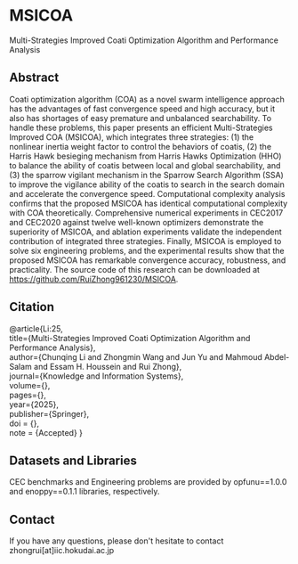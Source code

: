 # MSICOA
Multi-Strategies Improved Coati Optimization Algorithm and Performance Analysis

## Abstract
Coati optimization algorithm (COA) as a novel swarm intelligence approach has the advantages of fast convergence speed and high accuracy, but it also has shortages of easy premature and unbalanced searchability. To handle these problems, this paper presents an efficient Multi-Strategies Improved COA (MSICOA), which integrates three strategies: (1) the nonlinear inertia weight factor to control the behaviors of coatis, (2) the Harris Hawk besieging mechanism from Harris Hawks Optimization (HHO) to balance the ability of coatis between local and global searchability, and (3) the sparrow vigilant mechanism in the Sparrow Search Algorithm (SSA) to improve the vigilance ability of the coatis to search in the search domain and accelerate the convergence speed. Computational complexity analysis confirms that the proposed MSICOA has identical computational complexity with COA theoretically. Comprehensive numerical experiments in CEC2017 and CEC2020 against twelve well-known optimizers demonstrate the superiority of MSICOA, and ablation experiments validate the independent contribution of integrated three strategies. Finally, MSICOA is employed to solve six engineering problems, and the experimental results show that the proposed MSICOA has remarkable convergence accuracy, robustness, and practicality. The source code of this research can be downloaded at https://github.com/RuiZhong961230/MSICOA.

## Citation
@article{Li:25,  
title={Multi-Strategies Improved Coati Optimization Algorithm and Performance Analysis},  
author={Chunqing Li and Zhongmin Wang and Jun Yu and Mahmoud Abdel-Salam and Essam H. Houssein and Rui Zhong},  
journal={Knowledge and Information Systems},  
volume={},  
pages={},  
year={2025},  
publisher={Springer},  
doi = {},  
note = {Accepted}
}  

## Datasets and Libraries
CEC benchmarks and Engineering problems are provided by opfunu==1.0.0 and enoppy==0.1.1 libraries, respectively.

## Contact
If you have any questions, please don't hesitate to contact zhongrui[at]iic.hokudai.ac.jp

